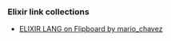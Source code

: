 ### Elixir link collections
  - [ELIXIR LANG on Flipboard by mario_chavez](https://flipboard.com/@mario_chavez/elixir-lang-26ku7kluz)
